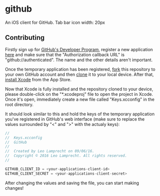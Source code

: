 # github

An iOS client for GitHub. Tab bar icon width: 20px

## Contributing

Firstly sign up for [GitHub's Developer Program](https://developer.github.com/program/), register a new application [here](https://github.com/settings/developers) and make sure that the "Authorization callback URL" is "github://authenticated". The name and the other details aren't important.

Once the temporary application has been registered, [fork](https://help.github.com/articles/fork-a-repo/) this repository to your own GitHub account and then [clone](https://help.github.com/articles/cloning-a-repository/) it to your local device. After that, [install Xcode](https://itunes.apple.com/en/app/xcode/id497799835?l=en&mt=12) from the App Store.

Now that Xcode is fully installed and the repository cloned to your device, please double-click on the "*.xcodeproj" file to open the project in Xcode. Once it's open, immediately create a new file called "Keys.xcconfig" in the root directory.

It should look similar to this and hold the keys of the temporary application you've registered in GitHub's web interface (make sure to replace the values surrounded by "<" and ">" with the actualy keys):

```swift
//
//  Keys.xcconfig
//  GitHub
//
//  Created by Leo Lamprecht on 09/06/16.
//  Copyright © 2016 Leo Lamprecht. All rights reserved.
//

GITHUB_CLIENT_ID = <your-applications-client-id>
GITHUB_CLIENT_SECRET = <your-applications-client-secret>
```

After changing the values and saving the file, you can start making changes!

